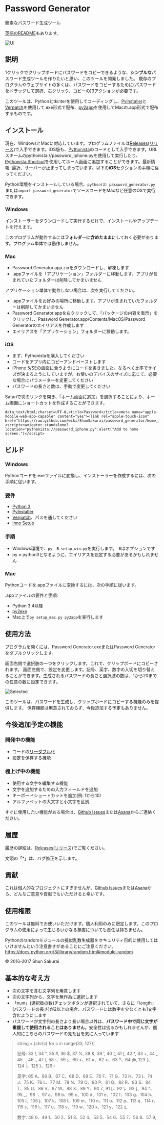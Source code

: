 ﻿# Password Generator
簡素なパスワード生成ツール

[英語のREADME](https://github.com/ShunSakurai/password_generator/blob/master/README.md)もあります。

![UI](https://raw.github.com/wiki/ShunSakurai/password_generator/password_ui.png)

## 説明
1クリックでクリップボードにパスワードをコピーできるような、**シンプルな**パスワード生成ツールを作りたいと思い、このツールを開発しました。
既存のプログラムやウェブサイトの多くは、パスワードをコピーするために(パスワードをドラッグして選択、右クリック、コピーの)3アクションが必要です。

このツールは、Pythonとtkinterを使用してコーディングし、[PyInstaller](http://www.pyinstaller.org/)と[Verpatch](https://www.codeproject.com/Articles/37133/Simple-Version-Resource-Tool-for-Windows)を使用して.exe形式で配布、[py2app](https://pythonhosted.org/py2app/)を使用してMacの.app形式で配布するものです。

## インストール
現在、WindowsとMacに対応しています。プログラムファイルは[Releases(リリース)](https://github.com/ShunSakurai/password_generator/releases)で入手できます。iOS版も、[Pythonista](http://omz-software.com/pythonista/)のコードとして入手できます。URLスキームのpythonista://password_iphone.pyを使用して実行したり、[Pythonista Shortcut](http://omz-software.com/pythonista/shortcut/)を使用してホーム画面に追加することができます。最新情報: 最近、サーバーが止まってしまっています。以下の**iOS**セクションの手順に従ってください。

Python環境をインストールしている場合、`python(3) password_generator.py`または`import password_generator`でソースコードをMacなど任意のOSで実行できます。

### Windows
インストーラーをダウンロードして実行するだけで、インストールやアップデートを行えます。

このプログラムが動作するには**フォルダーに含めたまま**にしておく必要があります。プログラム単体では動作しません。

### Mac
- Password.Generator.app.zipをダウンロードし、解凍します
- .appファイルを「アプリケーション」フォルダーに移動します。アプリが含まれていたフォルダーは削除してかまいません

アプリケーション単体で動作しない場合は、次を実行してください。

- .appファイルをお好みの場所に移動します。アプリが含まれていたフォルダーは削除してかまいません
- Password Generator.appを右クリックして、「パッケージの内容を表示」をクリックし、Password Generator.app/Contents/MacOS/Password Generatorのエイリアスを作成します
- エイリアスを「アプリケーション」フォルダーに移動します。

### iOS
- まず、Pythonistaを購入してください
- コードをアプリ内にコピーアンドペーストします
- iPhone 5/SEの画面に合うようにコードを書きました。なるべく比率でサイズが決まるようにしていますが、お使いのデバイスのサイズに応じて、必要な場合にパラメーターを変更してください
- パスワードの長さと数は、手動で変更してください

Safariで次のリンクを開き、「ホーム画面に追加」を選択することにより、ホーム画面にショートカットを作成することができます。
```
data:text/html;charset=UTF-8,<title>Password</title><meta name="apple-mobile-web-app-capable" content="yes"><link rel="apple-touch-icon" href="https://raw.github.com/wiki/ShunSakurai/password_generator/home_icon.png"><script>navigator.standalone?location="pythonista://password_iphone.py":alert("Add to home screen.")</script>
```

## ビルド

### Windows
Pythonコードを.exeファイルに変換し、インストーラーを作成するには、次の手順に従います。

### 要件
- [Python 3](https://www.python.org/downloads/)
- [PyInstaller](http://www.pyinstaller.org/)
- [Verpatch](https://www.codeproject.com/Articles/37133/Simple-Version-Resource-Tool-for-Windows)、パスを通してください
- [Inno Setup](http://www.jrsoftware.org/isdl.php)

### 手順
- Windows環境で、`py -B setup_win.py`を実行します。`-B`はオプションです
- py = python3となるように、エイリアスを設定する必要があるかもしれません

### Mac
Pythonコードを.appファイルに変換するには、次の手順に従います。

.appファイルの要件と手順:

- Python 3.4以降
- [py2exe](http://www.py2exe.org/)
- Mac上で`py setup_mac.py py2app`を実行します

## 使用方法
プログラムを開くには、Password Generator.exeまたはPassword Generatorをダブルクリックします。

画面右側で選択肢の一つをクリックします。これで、クリップボードにコピーされます。
画面左側で、設定を変更します。記号、英字、数字の入切を切り替えることができます。生成されるパスワードの長さと選択肢の数は、1から20までの任意の数に設定できます。

![Selected](https://raw.github.com/wiki/ShunSakurai/password_generator/password_selected.png)

このツールは、パスワードを生成し、クリップボードにコピーする機能のみを提供します。
保存機能は用意されておらず、今後追加する予定もありません。

## 今後追加予定の機能
### 開発中の機能
- コードの[リーダブル](http://www.amazon.co.jp/dp/4873115655)化
- 設定を保存する機能

### 棚上げ中の機能
- 使用する文字を編集する機能
- 文字を追加するための入力フィールドを追加
- キーボードショートカットを追加(例: 1から10)
- アルファベットの大文字と小文字を区別

すぐに使用したい機能がある場合は、[Github Issues](https://github.com/ShunSakurai/password_generator/issues)または[Asana](https://app.asana.com/0/264055467962183/list)からご連絡ください。

## 履歴
履歴の詳細は、[Releases(リリース)](https://github.com/ShunSakurai/password_generator/releases)でご覧ください。

文頭の「*」は、バグ修正を示します。

## 貢献
これは個人的なプロジェクトにすぎませんが、[Github Issues](https://github.com/ShunSakurai/password_generator/issues)または[Asana](https://app.asana.com/0/264055467962183/list)から、どんなご意見や貢献でもいただけると幸いです。

## 使用権限
このツールは無料でお使いいただけます。個人利用のみに限定します。このプログラムの使用によって生じるいかなる損害についても責任は持ちません。

Pythonのrandomモジュールの擬似乱数生成器をセキュリティ目的に使用してはいけませんという注意書きがあることにご注意ください。
https://docs.python.org/3/library/random.html#module-random

© 2016-2017 Shun Sakurai

## 基本的な考え方
- 次の文字を含む文字列を用意します
- 次の文字列から、文字を無作為に選択します
- 「num」(選択肢の数)チェックボタンが選択されていて、さらに「length」(パスワードの長さ)が2以上の場合、パスワードには数字を少なくとも1文字含むようにします
- パスワードが文字列の長さより長い場合以外は、**パスワード中で同じ文字が重複して使用されることはありません**。安全性は劣るかもしれませんが、個人的にこちらのパスワードの見た目を気に入っています

> string = [chr(c) for c in range(33, 127)]
>
> 記号:
> 33 !, 34 ", 35 #, 36 $, 37 %, 38 &, 39 ', 40 (, 41 ), 42 *, 43 +, 44 ,, 45 -, 46 ., 47 /,
> 58 :、59 ;、60 <、61 =、62 >、63 ?、64 @,
> 123 {、124 |、125 }、126~
>
> 英字:
> 65 A、66 B、67 C、68 D、69 E、70 F、71 G、72 H、73 I、74 J、75 K、76 L、77 M、78 N、79 O、80 P、81 Q、82 R、83 S、84 T、85 U、86 V、87 W、88 X、89 Y、90 Z,
> 91 [、92 \、93 ]、94 ^、95 _、96 `、97 a、98 b、99 c、100 d、101 e、102 f、103 g、104 h、105 i、106 j、107 k、108 l、109 m、110 n、111 o、112 p、113 q、114 r、115 s、116 t、117 u、118 v、119 w、120 x、121 y、122 z,
>
> 数字:
> 48 0、49 1、50 2、51 3、52 4、53 5、54 6、55 7、56 8、57 9,

